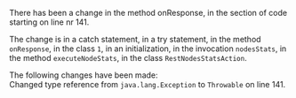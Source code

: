 There has been a change in the method onResponse, in the section of code starting on line nr 141.
  
The change is in a catch statement, in a try statement, in the method ```onResponse```, in the class ```1```, in an initialization, in the invocation ```nodesStats```, in the method ```executeNodeStats```, in the class ```RestNodesStatsAction```.
  
The following changes have been made:  
Changed type reference from ```java.lang.Exception``` to ```Throwable``` on line 141.  
